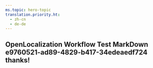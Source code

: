 ```yaml
---
ms.topic: hero-topic
translation.priority.ht: 
  - zh-cn
  - de-de
---
```

## OpenLocalization Workflow Test MarkDown e9760521-ad89-4829-b417-34edeaedf724 thanks!
<!--HONumber=Mar16_HO4-->
